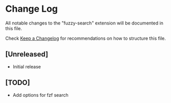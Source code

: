 # Change Log

All notable changes to the "fuzzy-search" extension will be documented in this file.

Check [Keep a Changelog](http://keepachangelog.com/) for recommendations on how to structure this file.

## [Unreleased]

- Initial release

## [TODO]
- Add options for fzf search